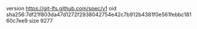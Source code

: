 version https://git-lfs.github.com/spec/v1
oid sha256:7df21f803da47d1272f2938042754e42c7b912b4381f0e561febbc18160c7ee9
size 9277
